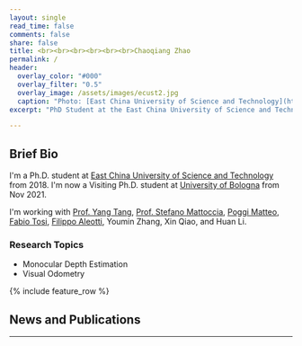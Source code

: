 ```yaml
---
layout: single
read_time: false
comments: false
share: false
title: <br><br><br><br><br><br>Chaoqiang Zhao
permalink: /
header:
  overlay_color: "#000"
  overlay_filter: "0.5"
  overlay_image: /assets/images/ecust2.jpg
  caption: "Photo: [East China University of Science and Technology](https://www.ecust.edu.cn/)"
excerpt: "PhD Student at the East China University of Science and Technology <br><br>"

---
```


## Brief Bio

I'm a Ph.D. student at [East China University of Science and Technology](https://www.ecust.edu.cn/) from 2018.
I'm now a Visiting Ph.D. student at [University of Bologna](https://www.unibo.it/en) from Nov 2021.

I'm working with [Prof. Yang Tang](http://www.ytangecust.com/), [Prof. Stefano Mattoccia](http://vision.deis.unibo.it/~smatt/Site/Home.html), [Poggi Matteo](https://mattpoggi.github.io/), [Fabio Tosi](http://vision.disi.unibo.it/~ftosi/), [Filippo Aleotti](https://filippoaleotti.github.io/website/), Youmin Zhang, Xin Qiao, and Huan Li.

### Research Topics
* Monocular Depth Estimation
* Visual Odometry

<div id='featured'></div>

{% include feature_row %}

## News and Publications

---
